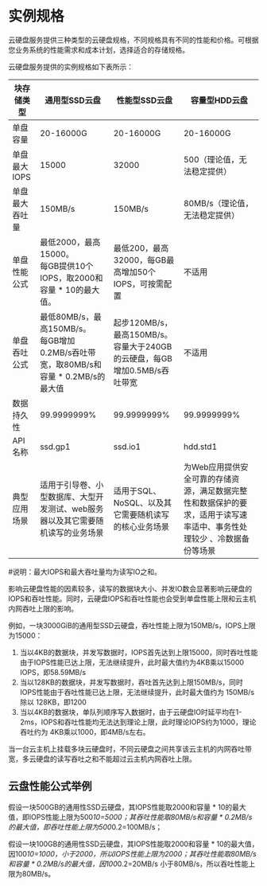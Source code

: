 # 实例规格

云硬盘服务提供三种类型的云硬盘规格，不同规格具有不同的性能和价格。可根据您业务系统的性能需求和成本计划，选择适合的存储规格。

云硬盘服务提供的实例规格如下表所示：



| 块存储类型     | 通用型SSD云盘                                                | 性能型SSD云盘                                                | 容量型HDD云盘                                                |
| -------------- | ------------------------------------------------------------ | ------------------------------------------------------------ | ------------------------------------------------------------ |
| 单盘容量       | 20-16000G                                                    | 20-16000G                                                    | 20-16000G                                                    |
| 单盘最大IOPS   | 15000                                                        | 32000                                                        | 500（理论值，无法稳定提供）                                  |
| 单盘最大吞吐量 | 150MB/s                                                      | 150MB/s                                                      | 80MB/s（理论值，无法稳定提供）                               |
| 单盘性能公式   | 最低2000，最高15000。<br> 每GB提供10个IOPS，取2000和容量 * 10的最大值。 | 最低200，最高32000，每GB最高增加50个IOPS，可按需配置         | 不适用                                                       |
| 单盘吞吐公式   | 最低80MB/s，最高150MB/s。<br> 每GB增加0.2MB/s吞吐带宽，取80MB/s和容量 * 0.2MB/s的最大值 | 起步120MB/s，最高150MB/s。<br> 容量大于240GB的云硬盘，每GB增加0.5MB/s吞吐带宽 | 不适用                                                       |
| 数据持久性     | 99.9999999%                                                  | 99.9999999%                                                  | 99.9999999%                                                  |
| API名称        | ssd.gp1                                                      | ssd.io1                                                      | hdd.std1                                                     |
| 典型应用场景   | 适用于引导卷、小型数据库、大型开发测试、web服务器以及其它需要随机读写的业务场景 | 适用于SQL、NoSQL、以及其它需要随机读写的核心业务场景         | 为Web应用提供安全可靠的存储资源，满足数据完整性和数据保护的要求，适用于读写速率适中、事务性处理较少 、冷数据备份等场景 |

#说明：最大IOPS和最大吞吐量均为读写IO之和。



影响云硬盘性能的因素较多，读写的数据块大小、并发IO数会显著影响云硬盘的IOPS和吞吐性能。同时，云硬盘IOPS和吞吐性能也会受到单盘性能上限和云主机内网吞吐上限的影响。

例如，一块3000GiB的通用型SSD云硬盘，吞吐性能上限为150MB/s，IOPS上限为15000：

1. 当以4KB的数据块，并发写数据时，IOPS首先达到上限15000，同时吞吐性能由于IOPS性能已达上限，无法继续提升，此时最大值约为4KB乘以15000 IOPS，即58.59MB/s
2. 当以128KB的数据块，并发写数据时，吞吐首先达到上限150MB/s，同时IOPS性能由于吞吐性能已达上限，无法继续提升，此时最大值约为 150MB/s 除以 128KB，即1200
3. 当以4KB的数据块，单队列顺序写入数据时，由于云硬盘IO时延平均在1-2ms，IOPS和吞吐性能均无法达到理论上限，此时理论IOPS约为1000，理论吞吐约为 4KB乘以1000，即4MB/s左右。

当一台云主机上挂载多块云硬盘时，不同云硬盘之间共享该云主机的内网吞吐带宽，多云硬盘的读写吞吐之和不能超过云主机内网吞吐上限。



## 云盘性能公式举例

假设一块500GB的通用性SSD云硬盘，其IOPS性能取2000和容量 * 10的最大值，即IOPS性能上限为500*10=5000；其吞吐性能取80MB/s和容量 * 0.2MB/s的最大值，即吞吐性能上限为500*0.2=100MB/s；

假设一块100GB的通用性SSD云硬盘，其IOPS性能取2000和容量 * 10的最大值，因100*10=1000，小于2000，所以IOPS性能上限为2000；其吞吐性能取80MB/s和容量 * 0.2MB/s的最大值，因100*0.2=20MB/s 小于80MB/s，所以吞吐性能上限为80MB/s。